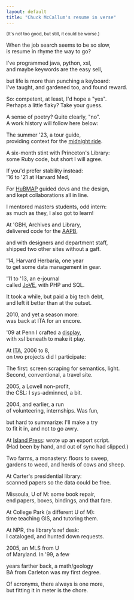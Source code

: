 ```yaml
---
layout: default
title: "Chuck McCallum's resume in verse"
---
```


<small>(It's not too good, but still, it could be worse.)</small>

When the job search seems to be so slow,<br>
is resume in rhyme the way to go?

I've programmed java, python, xsl,<br>
and maybe keywords are the easy sell,

but life is more than punching a keyboard:<br>
I've taught, and gardened too, and found reward.

So: competent, at least, I'd hope a "yes".<br>
Perhaps a little flaky? Take your guess.

A sense of poetry? Quite clearly, "no".<br>
A work history will follow here below:

The summer '23, a tour guide,<br>
providing context for the [midnight ride](https://www.oldnorth.com/).

A six-month stint with Princeton's Library:<br>
some Ruby code, but short I will agree.

If you'd prefer stability instead:<br>
'16 to '21 at Harvard Med,

For [HuBMAP](https://portal.hubmapconsortium.org/) guided devs and the design,<br>
and kept collaborations all in line.

I mentored masters students, odd intern:<br>
as much as they, I also got to learn!

At 'GBH, Archives and Library,<br>
delivered code for the [AAPB](https://americanarchive.org/),

and with designers and department staff,<br>
shipped two other sites without a gaff.

'14, Harvard Herbaria, one year<br>
to get some data management in gear.

'11 to '13, an e-journal<br>
called [JoVE](https://www.jove.com/), with PHP and SQL.

It took a while, but paid a big tech debt,<br>
and left it better than at the outset.

2010, and yet a season more:<br>
was back at ITA for an encore.

'09 at Penn I crafted a [display](http://dla.library.upenn.edu/dla/ead/index.html),<br>
with xsl beneath to make it play.

At [ITA](https://www.itasoftware.com/), 2006 to 8,<br>
on two projects did I participate:

The first: screen scraping for semantics, light.<br>
Second, conventional, a travel site.

2005, a Lowell non-profit,<br>
the CSL: I sys-adminned, a bit.

2004, and earlier, a run<br>
of volunteering, internships. Was fun,

but hard to summarize: I'll make a try<br>
to fit it in, and not to go awry.

At [Island Press](https://islandpress.org/): wrote up an export script.<br>
(Had been by hand, and out of sync had slipped.)

Two farms, a monastery: floors to sweep,<br>
gardens to weed, and herds of cows and sheep.

At Carter's presidential library:<br>
scanned papers so the data could be free.

Missoula, U of M: some book repair,<br>
end papers, boxes, bindings, and that fare.

At College Park (a different U of M):<br>
time teaching GIS, and tutoring them.

At NPR, the library's ref desk:<br>
I cataloged, and hunted down requests.

2005, an MLS from U<br>
of Maryland. In '99, a few

years farther back, a math/geology<br>
BA from Carleton was my first degree.

Of acronyms, there always is one more,<br>
but fitting it in meter is the chore.
